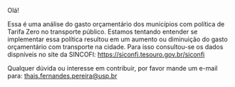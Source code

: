 Olá! 


Essa é uma análise do gasto orçamentário dos municípios com política de Tarifa Zero no transporte público. Estamos tentando entender se implementar essa política resultou em um aumento ou diminuição do gasto orçamentário com transporte na cidade. Para isso consultou-se os dados dispníveis no site da SINCOFI: https://siconfi.tesouro.gov.br/siconfi

Qualquer dúvida ou interesse em contribuir, por favor mande um e-mail para: thais.fernandes.pereira@usp.br